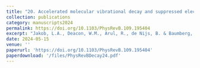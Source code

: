 ```yaml
---
title: "20. Accelerated molecular vibrational decay and suppressed electronic nonlinearities in plasmonic cavities through coherent Raman scattering"
collection: publications
category: manuscripts2024
permalink: https://doi.org/10.1103/PhysRevB.109.195404
excerpt: "Jakob, L.A., Deacon, W.M., Arul, R., de Nijs, B. & Baumberg, J.J. (2024) Phys. Rev. B, 109, 195404."
date: 2024-05-15
venue: ''
paperurl: 'https://doi.org/10.1103/PhysRevB.109.195404'
paperdownload: '/files/PhysRevBDecay24.pdf'
---
```

